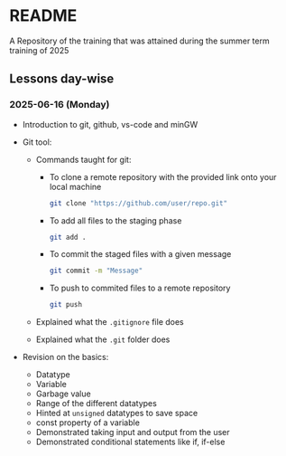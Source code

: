 # README
A Repository of the training that was attained during the summer term training of 2025

## Lessons day-wise
### 2025-06-16 (Monday)
- Introduction to git, github, vs-code and minGW

- Git tool:
    - Commands taught for git:
        - To clone a remote repository with the provided link onto your local machine
            ```bash
            git clone "https://github.com/user/repo.git"
            ```

        - To add all files to the staging phase
            ```bash
            git add .
            ```

        - To commit the staged files with a given message
            ```bash
            git commit -m "Message"
            ```

        - To push to commited files to a remote repository
            ```bash
            git push
            ```

    - Explained what the `.gitignore` file does
    - Explained what the `.git` folder does

- Revision on the basics:
    - Datatype
    - Variable
    - Garbage value
    - Range of the different datatypes
    - Hinted at `unsigned` datatypes to save space
    - const property of a variable
    - Demonstrated taking input and output from the user
    - Demonstrated conditional statements like if, if-else
